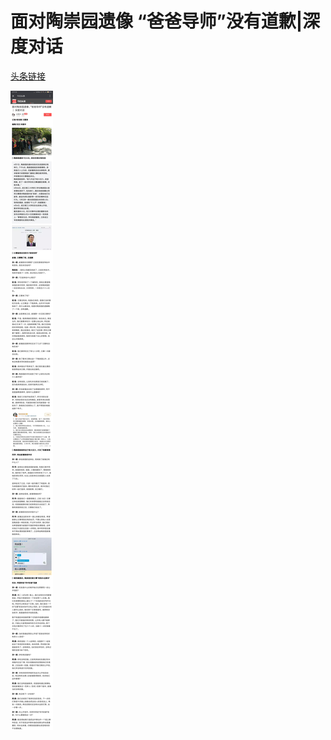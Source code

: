 # 面对陶崇园遗像 “爸爸导师”没有道歉|深度对话

[头条链接](https://m.zjurl.cn/i6541892901792645635/?iid=30203683675&app=news_article&timestamp=1524186757&tt_from=weixin&utm_source=weixin&utm_medium=toutiao_ios&utm_campaign=client_share&wxshare_count=1&from=singlemessage)

![img/北青报2.jpg](img/北青报2.jpg)
